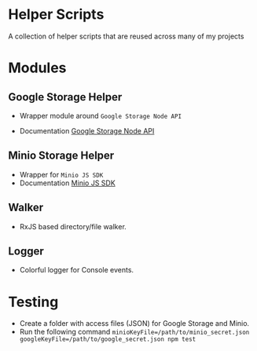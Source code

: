 # Helper Scripts

A collection of helper scripts that are reused across many of my projects

# Modules

## Google Storage Helper

-   Wrapper module around `Google Storage Node API`

-   Documentation [Google Storage Node API](https://cloud.google.com/nodejs/docs/reference/storage/2.0.x/)

## Minio Storage Helper

-   Wrapper for `Minio JS SDK`
-   Documentation [Minio JS SDK](https://docs.minio.io/docs/javascript-client-api-reference.html)

## Walker

-   RxJS based directory/file walker.

## Logger

-   Colorful logger for Console events.

# Testing

-   Create a folder with access files (JSON) for Google Storage and Minio.
-   Run the following command `minioKeyFile=/path/to/minio_secret.json googleKeyFile=/path/to/google_secret.json npm test`
